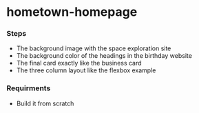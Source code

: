 # hometown-homepage

### Steps

- The background image with the space exploration site
- The background color of the headings in the birthday website
- The final card exactly like the business card
- The three column layout like the flexbox example

### Requirments

- Build it from scratch

